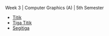 Week 3 | Computer Graphics (A) | 5th Semester

* [Titik](https://cg2021a.github.io/menggambar-primitif-putukrisna6/menggambar-titik/)
* [Tiga Titik](https://cg2021a.github.io/menggambar-primitif-putukrisna6/menggambar-tiga-titik/)
* [Segitiga](https://cg2021a.github.io/menggambar-primitif-putukrisna6/menggambar-segitiga/)
